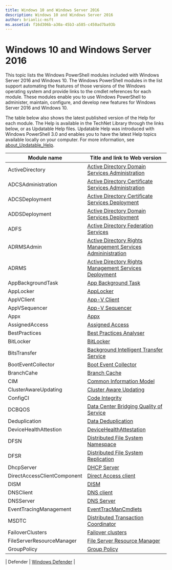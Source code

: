 ```yaml
---
title: Windows 10 and Windows Server 2016
description: Windows 10 and Windows Server 2016
author: brianlic-msft
ms.assetid: f16d306b-a30a-45b3-a585-c450ad7ba93b
---
```


# Windows 10 and Windows Server 2016

This topic lists the Windows PowerShell modules included with Windows Server 2016 and Windows 10. The Windows PowerShell modules in the list support automating the features of those versions of the Windows operating system and provide links to the cmdlet references for each module. These modules enable you to use Windows PowerShell to administer, maintain, configure, and develop new features for Windows Server 2016 and Windows 10.

The table below also shows the latest published version of the Help for each module. The Help is available in the TechNet Library through the links below, or as Updatable Help files. Updatable Help was introduced with Windows PowerShell 3.0 and enables you to have the latest Help topics available locally on your computer. For more information, see [about_Updatable_Help](https://technet.microsoft.com/library/hh847735.aspx).

| Module name | Title and link to Web version |
| - | - |
| ActiveDirectory | [Active Directory Domain Services Administration](adds/administration/index.md) |
| ADCSAdministration | [Active Directory Certificate Services Administration](adcs/administration/index.md) |
| ADCSDeployment | [Active Directory Certificate Services Deployment](adcs/deployment/index.md) |
| ADDSDeployment | [Active Directory Domain Services Deployment](adds/deployment/index.md) |
| ADFS | [Active Directory Federation Services](adfs/index.md) |
| ADRMSAdmin | [Active Directory Rights Management Services Admininistration](adrms/administration/index.md) |
| ADRMS | [Active Directory Rights Management Services Deployment](adrms/deployment/index.md) |
| AppBackgroundTask | [App Background Task](appbackgroundtask/index.md) |
| AppLocker | [AppLocker](applocker/index.md) |
| AppVClient | [App-V Client](app-v/client/index.md) |
| AppVSequencer | [App-V Sequencer](app-v/sequencer/index.md) |
| Appx | [Appx](appx/index.md) |
| AssignedAccess | [Assigned Access](assigned-access/index.md) |
| BestPractices | [Best Practices Analyser](best-practices/index.md) |
| BitLocker | [BitLocker](bitlocker/index.md) |
| BitsTransfer | [Background Intelligent Transfer Service](bits/index.md) |
| BootEventCollector | [Boot Event Collector](boot-event-collector/index.md) |
| BranchCahe | [Branch Cache](branch-cache/index.md) |
| CIM | [Common Information Model](cim/index.md) |
| ClusterAwareUpdating | [Cluster Aware Updating](cluster-aware-updating/index.md) |
| ConfigCI | [Code Integrity](code-integrity/index.md) |
| DCBQOS | [Data Center Bridging Quality of Service](dcbqos/index.md) |
| Deduplication | [Data Deduplication](data-deduplication/index.md) |
| DeviceHealthAttestion | [DeviceHealthAttestation](dha/devicehealthattestation.md) |
| DFSN | [Distributed File System Namespace](dfs/namespace/index.md) |
| DFSR | [Distributed File System Replication](dfs/replication/index.md) |
| DhcpServer | [DHCP Server](dhcp-server/dhcpserver.md) |
| DirectAccessClientComponent | [Direct Access client](direct-access-client/index.md) |
| DISM | [DISM](dism/index.md) |
| DNSClient | [DNS client](dns-client/index.md) |
| DNSServer | [DNS Server](dns-server/index.md) |
| EventTracingManagement | [EventTracManCmdlets](etw/eventtracmancmdlets.md) |
| MSDTC | [Distributed Transaction Coordinator](msdtc/index.md) |
| FailoverClusters | [Failover clusters](failover-clusters/index.md) |
| FileServerResourceManager | [File Server Resource Manager](fsrm/index.md) |
| GroupPolicy | [Group Policy](group-policy/index.md) |


| Defender | [Windows Defender](defender/index.md) |